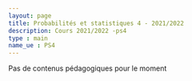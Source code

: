 ```yaml
---
layout: page
title: Probabilités et statistiques 4 - 2021/2022
description: Cours 2021/2022 -ps4
type : main
name_ue : PS4
---
```

Pas de contenus pédagogiques pour le moment
